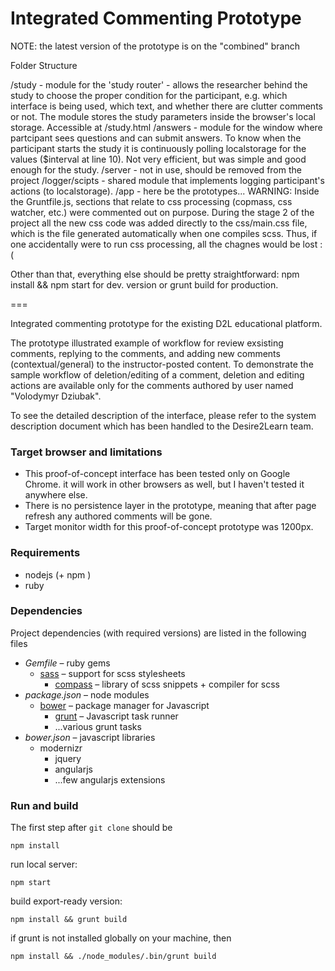 Integrated Commenting Prototype
=================

NOTE: the latest version of the prototype is on the "combined" branch

Folder Structure

/study - module for the 'study router' - allows the researcher behind the study to choose the proper condition for the participant, e.g. which interface is being used, which text, and whether there are clutter comments or not. The module stores the study parameters inside the browser's local storage. Accessible at /study.html
/answers - module for the window where partcipant sees questions and can submit answers. To know when the participant starts the study it is continuously polling localstorage for the values ($interval at line 10). Not very efficient, but was simple and good enough for the study.
/server - not in use, should be removed from the project
/logger/scipts - shared module that implements logging participant's actions (to localstorage).
/app - here be the prototypes...
WARNING: Inside the Gruntfile.js, sections that relate to css processing (copmass, css watcher, etc.) were commented out on purpose. During the stage 2 of the project all the new css code was added directly to the css/main.css file, which is the file generated automatically when one compiles scss. Thus, if one accidentally were to run css processing, all the chagnes would be lost :(

Other than that, everything else should be pretty straightforward: npm install && npm start for dev. version or grunt build for production.

===

Integrated commenting prototype for the existing D2L educational platform. 

The prototype illustrated example of workflow for review exsisting comments, replying to the comments, and adding new comments (contextual/general) to the instructor-posted content. To demonstrate the sample workflow of deletion/editing of a comment, deletion and editing actions are available only for the comments authored by user named "Volodymyr  Dziubak".

To see the detailed description of the interface, please refer to the system description document which has been handled to the Desire2Learn team.

### Target browser and limitations
* This proof-of-concept interface has been tested only on Google Chrome. it will work in other browsers as well, but I haven't tested it anywhere else. 
* There is no persistence layer in the prototype, meaning that after page refresh any authored comments will be gone.
* Target monitor width for this proof-of-concept prototype was 1200px.

### Requirements
 * nodejs (+ npm )
 * ruby

### Dependencies
Project dependencies (with required versions) are listed in the following files

* *Gemfile* – ruby gems
  * [sass](http://sass-lang.com/) – support for scss stylesheets
    * [compass](http://compass-style.org/) – library of scss snippets + compiler for scss
* *package.json* – node modules
  * [bower](http://bower.io/) – package manager for Javascript
    * [grunt](http://gruntjs.com/) – Javascript task runner
    * ...various grunt tasks
* *bower.json* – javascript libraries
  * modernizr
    * jquery
    * angularjs
    * ...few angularjs extensions

### Run and build
The first step after ` git clone ` should be
```
npm install
```

run local server:
```
npm start
```

build export-ready version:
```
npm install && grunt build
```

if grunt is not installed globally on your machine, then
```
npm install && ./node_modules/.bin/grunt build
```
